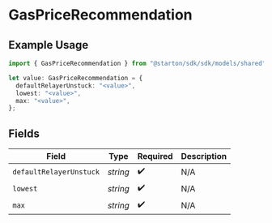 # GasPriceRecommendation

## Example Usage

```typescript
import { GasPriceRecommendation } from "@starton/sdk/sdk/models/shared";

let value: GasPriceRecommendation = {
  defaultRelayerUnstuck: "<value>",
  lowest: "<value>",
  max: "<value>",
};
```

## Fields

| Field                   | Type                    | Required                | Description             |
| ----------------------- | ----------------------- | ----------------------- | ----------------------- |
| `defaultRelayerUnstuck` | *string*                | :heavy_check_mark:      | N/A                     |
| `lowest`                | *string*                | :heavy_check_mark:      | N/A                     |
| `max`                   | *string*                | :heavy_check_mark:      | N/A                     |